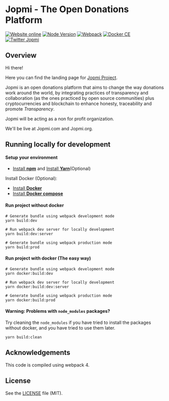 # Jopmi - The Open Donations Platform

[![Website online](https://img.shields.io/badge/website-online-brightgreen.svg)](https://jopmi.org/)
[![Node Version](https://img.shields.io/badge/node-%3E%3D6.11.5-brightgreen.svg)](https://nodejs.org/en/)
[![Webpack](https://img.shields.io/badge/webpack-%3E%3D4.16.5-blue.svg)](https://www.npmjs.com/package/webpack)
[![Docker CE](https://img.shields.io/badge/docker-estable--18.09-lightgrey.svg)](https://docs.docker.com/install/#supported-platforms)
[![Twitter Jopmi](https://img.shields.io/twitter/url/http/shields.io.svg?style=social)](https://twitter.com/wearejopmi)

## Overview

Hi there!

Here you can find the landing page for [Jopmi Project](https://github.com/RockaLabs/jopmi).

Jopmi is an open donations platform that aims to change the way donations work around the world, by integrating practices of transparency and collaboration (as the ones practiced by open source communities) plus cryptocurrencies and blockchain to enhance honesty, traceability and promote *Transparency*.

Jopmi will be acting as a non for profit organization.

We'll be live at Jopmi.com and Jopmi.org.


## Running locally for development

#### Setup your environment

* [Install **npm**](https://www.npmjs.com/get-npm) and [Install **Yarn**](https://yarnpkg.com/en/docs/install#debian-stable)(Optional)

Install Docker (Optional):

* [Install **Docker**](https://docs.docker.com/install/#supported-platforms)
* [Install **Docker compose**](https://docs.docker.com/compose/install/)


#### Run project without docker

```
# Generate bundle using webpack development mode
yarn build:dev

# Run webpack dev server for locally development
yarn build:dev:server

# Generate bundle using webpack production mode
yarn build:prod
```

#### Run project with docker (The easy way)

```
# Generate bundle using webpack development mode
yarn docker:build:dev

# Run webpack dev server for locally development
yarn docker:build:dev:server

# Generate bundle using webpack production mode
yarn docker:build:prod
```

#### **Warning:** Problems with `node_modules` packages?

Try cleaning the `node_modules` if you have tried to install the packages without docker, and you have tried to use them later.
```
yarn build:clean
```


## Acknowledgements

This code is compiled using webpack 4.

## License

See the [LICENSE](LICENSE) file (MIT).